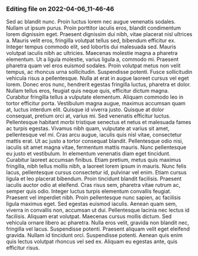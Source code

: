 

### Editing file on 2022-04-06_11-46-46

Sed ac blandit nunc. Proin luctus lorem nec augue venenatis sodales. Nullam ut ipsum purus. Proin porttitor iaculis eros, blandit condimentum lorem dignissim eget. Praesent dignissim dui nibh, vitae placerat nisl ultrices a. Mauris velit eros, fringilla volutpat tellus sed, bibendum efficitur ex. Integer tempus commodo elit, sed lobortis dui malesuada sed. Mauris volutpat iaculis nibh ac ultricies.
Maecenas molestie magna a pharetra elementum. Ut a ligula molestie, varius ligula a, commodo mi. Praesent pharetra quam vel eros euismod sodales. Proin volutpat metus non velit tempus, ac rhoncus urna sollicitudin. Suspendisse potenti. Fusce sollicitudin vehicula risus a pellentesque. Nulla at erat in augue laoreet cursus vel eget lorem. Donec eros nunc, hendrerit egestas fringilla luctus, pharetra et dolor. Nullam tellus eros, feugiat quis neque quis, efficitur dictum magna. Curabitur fringilla tellus a vulputate elementum. Aliquam commodo leo in tortor efficitur porta. Vestibulum magna augue, maximus accumsan quam at, luctus interdum elit. Quisque id viverra justo.
Quisque at dolor consequat, pretium orci at, varius mi. Sed venenatis efficitur luctus. Pellentesque habitant morbi tristique senectus et netus et malesuada fames ac turpis egestas. Vivamus nibh quam, vulputate at varius sit amet, pellentesque vel mi. Cras arcu augue, iaculis quis nisl vitae, consectetur mattis erat. Ut ac justo a tortor consequat blandit. Pellentesque odio nisi, iaculis sit amet magna vitae, fermentum mattis mauris. Nunc pellentesque eu justo et vestibulum. In elementum venenatis diam eget tincidunt. Curabitur laoreet accumsan finibus. Etiam pretium, metus quis maximus fringilla, nibh tellus mollis nibh, a laoreet lorem ipsum in mauris.
Nunc felis lacus, pellentesque cursus consectetur id, pulvinar vel enim. Etiam cursus ligula et leo placerat bibendum. Proin tincidunt blandit facilisis. Praesent iaculis auctor odio at eleifend. Cras risus sem, pharetra vitae rutrum ac, semper quis odio. Integer luctus turpis elementum convallis feugiat. Praesent vel imperdiet nibh.
Proin pellentesque nunc sapien, ac facilisis ligula maximus eget. Sed egestas euismod iaculis. Aenean quam sem, viverra in convallis non, accumsan ut dui. Pellentesque lacinia nec lectus id facilisis. Aliquam erat volutpat. Maecenas cursus mollis dictum. Sed vehicula ornare libero ac pharetra. Nulla eros velit, gravida non blandit nec, fringilla vel lacus. Suspendisse potenti. Praesent aliquam velit eget eleifend gravida. Nullam id tincidunt orci. Suspendisse potenti. Aenean quis enim quis lectus volutpat rhoncus vel sed ex. Aliquam eu egestas ante, quis efficitur risus.


